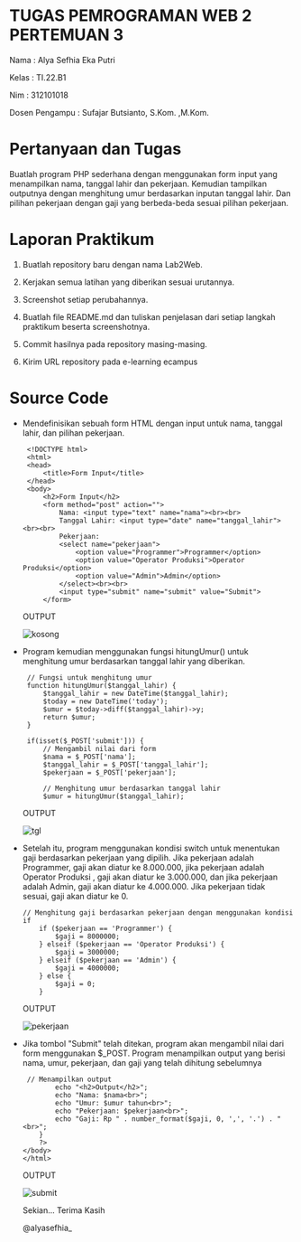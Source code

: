 # TUGAS PEMROGRAMAN WEB 2 PERTEMUAN 3

Nama : Alya Sefhia Eka Putri

Kelas : TI.22.B1

Nim  : 312101018

Dosen Pengampu :  Sufajar Butsianto, S.Kom. ,M.Kom.

# Pertanyaan dan Tugas

  Buatlah program PHP sederhana dengan menggunakan form input yang menampilkan nama, tanggal lahir dan pekerjaan. Kemudian tampilkan outputnya dengan menghitung umur berdasarkan inputan tanggal lahir. Dan pilihan pekerjaan dengan gaji yang berbeda-beda sesuai pilihan pekerjaan.

# Laporan Praktikum
  1. Buatlah repository baru dengan nama Lab2Web.
  
  2. Kerjakan semua latihan yang diberikan sesuai urutannya.

  3. Screenshot setiap perubahannya.

  4. Buatlah file README.md dan tuliskan penjelasan dari setiap langkah praktikum beserta screenshotnya.
  
  5. Commit hasilnya pada repository masing-masing.
  
  6. Kirim URL repository pada e-learning ecampus

# Source Code

 - Mendefinisikan sebuah form HTML dengan input untuk nama, tanggal lahir, dan pilihan pekerjaan.

        <!DOCTYPE html>
        <html>
        <head>
            <title>Form Input</title>
        </head>
        <body>
            <h2>Form Input</h2>
            <form method="post" action="">
                Nama: <input type="text" name="nama"><br><br>
                Tanggal Lahir: <input type="date" name="tanggal_lahir"><br><br>
                Pekerjaan:
                <select name="pekerjaan">
                    <option value="Programmer">Programmer</option>
                    <option value="Operator Produksi">Operator Produksi</option>
                    <option value="Admin">Admin</option>
                </select><br><br>
                <input type="submit" name="submit" value="Submit">
            </form>

   OUTPUT
   
   ![kosong](https://github.com/AkuuAlyaaa/Lab2Web/assets/115520278/8d78323a-0f0b-4e3a-b788-0cd3eae2a33f)

 - Program kemudian menggunakan fungsi hitungUmur() untuk menghitung umur berdasarkan tanggal lahir yang diberikan.

        // Fungsi untuk menghitung umur
        function hitungUmur($tanggal_lahir) {
            $tanggal_lahir = new DateTime($tanggal_lahir);
            $today = new DateTime('today');
            $umur = $today->diff($tanggal_lahir)->y;
            return $umur;
        }
    
        if(isset($_POST['submit'])) {
            // Mengambil nilai dari form
            $nama = $_POST['nama'];
            $tanggal_lahir = $_POST['tanggal_lahir'];
            $pekerjaan = $_POST['pekerjaan'];
    
            // Menghitung umur berdasarkan tanggal lahir
            $umur = hitungUmur($tanggal_lahir);
   
   OUTPUT
   
   ![tgl](https://github.com/AkuuAlyaaa/Lab2Web/assets/115520278/a9d2b573-6062-49b2-8a53-7eaf7f8b98c3)

- Setelah itu, program menggunakan kondisi switch untuk menentukan gaji berdasarkan pekerjaan yang dipilih. Jika pekerjaan adalah Programmer, gaji akan diatur ke 8.000.000, jika pekerjaan adalah Operator Produksi , gaji akan diatur ke 3.000.000, dan jika pekerjaan adalah Admin, gaji akan diatur ke 4.000.000. Jika pekerjaan tidak sesuai, gaji akan diatur ke 0.

      // Menghitung gaji berdasarkan pekerjaan dengan menggunakan kondisi if
          if ($pekerjaan == 'Programmer') {
              $gaji = 8000000;
          } elseif ($pekerjaan == 'Operator Produksi') {
              $gaji = 3000000;
          } elseif ($pekerjaan == 'Admin') {
              $gaji = 4000000;
          } else {
              $gaji = 0;
          }

  OUTPUT
  
  ![pekerjaan](https://github.com/AkuuAlyaaa/Lab2Web/assets/115520278/2438f94f-f4c3-41b1-849f-417a20b428ed)

- Jika tombol "Submit" telah ditekan, program akan mengambil nilai dari form menggunakan $_POST. Program menampilkan output yang berisi nama, umur, pekerjaan, dan gaji yang telah dihitung sebelumnya

       // Menampilkan output
              echo "<h2>Output</h2>";
              echo "Nama: $nama<br>";
              echo "Umur: $umur tahun<br>";
              echo "Pekerjaan: $pekerjaan<br>";
              echo "Gaji: Rp " . number_format($gaji, 0, ',', '.') . "<br>";
          }
          ?>
      </body>
      </html>

  OUTPUT

  ![submit](https://github.com/AkuuAlyaaa/Lab2Web/assets/115520278/556a889d-1e00-4a42-91f3-9cb22452132d)

  Sekian... Terima Kasih

  @alyasefhia_


